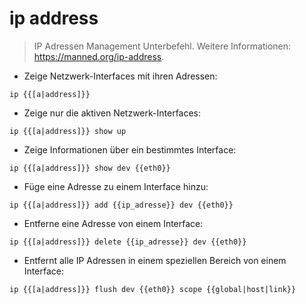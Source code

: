 # ip address

> IP Adressen Management Unterbefehl.
> Weitere Informationen: <https://manned.org/ip-address>.

- Zeige Netzwerk-Interfaces mit ihren Adressen:

`ip {{[a|address]}}`

- Zeige nur die aktiven Netzwerk-Interfaces:

`ip {{[a|address]}} show up`

- Zeige Informationen über ein bestimmtes Interface:

`ip {{[a|address]}} show dev {{eth0}}`

- Füge eine Adresse zu einem Interface hinzu:

`ip {{[a|address]}} add {{ip_adresse}} dev {{eth0}}`

- Entferne eine Adresse von einem Interface:

`ip {{[a|address]}} delete {{ip_adresse}} dev {{eth0}}`

- Entfernt alle IP Adressen in einem speziellen Bereich von einem Interface:

`ip {{[a|address]}} flush dev {{eth0}} scope {{global|host|link}}`
